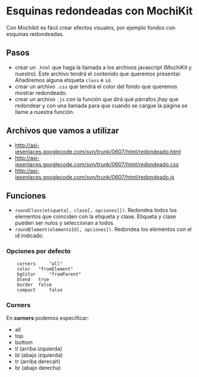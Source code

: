 # Esquinas redondeadas con MochiKit #

Con Mochikit es fácil crear efectos visuales, por ejemplo fondos con esquinas redondeadas.


## Pasos ##
  * crear un  `.html` que haga la llamada a los archivos javascript (MochiKit y nuestro). Este archivo tendrá el contenido que queremos presentar. Añadiremos alguna etiqueta `class` e `id`.
  * crear un archivo `.css` que tendrá el color del fondo que queremos mostrar redondeado.
  * crear un archivo `.js` con la función que dirá qué párrafos jhay que redondear y con una llamada para que cuando se cargue la página se llame a nuestra función.

## Archivos que vamos a utilizar ##
  * http://asi-iesenlaces.googlecode.com/svn/trunk/0607/html/redondeado.html
  * http://asi-iesenlaces.googlecode.com/svn/trunk/0607/html/redondeado.css
  * http://asi-iesenlaces.googlecode.com/svn/trunk/0607/html/redondeado.js


## Funciones ##
  * `roundClass(etiqueta[, clase[, opciones]])`.  Redondea todos los elementos que coinciden con la etiqueta y clase. Etiqueta y clase pueden ser nulos y seleccionan a todos.
  * `roundElement(elementoId[, opciones])`. Redondea los elementos con el id indicado.

### Opciones por defecto ###
```
    corners 	"all"
    color 	"fromElement"
    bgColor 	"fromParent"
    blend 	true
    border 	false
    compact 	false
```

### Corners ###
En **corners** podemos especificar:
  * all
  * top
  * bottom
  * tl (arriba izquierda)
  * bl (abajo izquierda)
  * tr (arriba derecah)
  * br (abajo derecha)